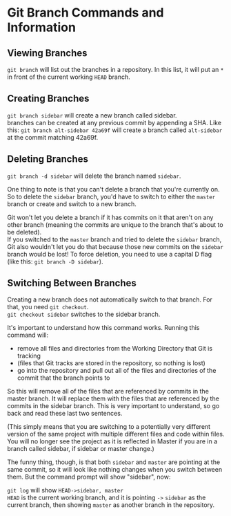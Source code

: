 # Git Branch Commands and Information  

## Viewing Branches  
`git branch` will list out the branches in a repository.
In this list, it will put an `*` in front of the current working `HEAD` branch.  

## Creating Branches  
`git branch sidebar` will create a new branch called sidebar.  
branches can be created at any previous commit by appending a SHA. Like this:
`git branch alt-sidebar 42a69f` will create a branch called `alt-sidebar` at the commit matching 42a69f.  

## Deleting Branches  
`git branch -d sidebar` will delete the branch named `sidebar`.  

One thing to note is that you can't delete a branch that you're currently on. So to delete the `sidebar` branch, you'd have to switch to either the `master` branch or create and switch to a new branch.  

Git won't let you delete a branch if it has commits on it that aren't on any other branch (meaning the commits are unique to the branch that's about to be deleted).  
If you switched to the `master` branch and tried to delete the `sidebar` branch, Git also wouldn't let you do that because those new commits on the `sidebar` branch would be lost! To force deletion, you need to use a capital D flag (like this: `git branch -D sidebar`).  

## Switching Between Branches  
Creating a new branch does not automatically switch to that branch. For that, you need `git checkout`.  
`git checkout sidebar` switches to the sidebar branch.  

It's important to understand how this command works. Running this command will:  
- remove all files and directories from the Working Directory that Git is tracking  
- (files that Git tracks are stored in the repository, so nothing is lost)  
- go into the repository and pull out all of the files and directories of the commit that the branch points to  

So this will remove all of the files that are referenced by commits in the master branch. It will replace them with the files that are referenced by the commits in the sidebar branch. This is very important to understand, so go back and read these last two sentences.  

(This simply means that you are switching to a potentially very different version of the same project with multiple different files and code within files. You will no longer see the project as it is reflected in Master if you are in a branch called sidebar, if sidebar or master change.)  

The funny thing, though, is that both `sidebar` and `master` are pointing at the same commit, so it will look like nothing changes when you switch between them. But the command prompt will show "sidebar", now:  

`git log` will show `HEAD->sidebar, master`  
`HEAD` is the current working branch, and it is pointing `->` `sidebar` as the current branch, then showing `master` as another branch in the repository.  
